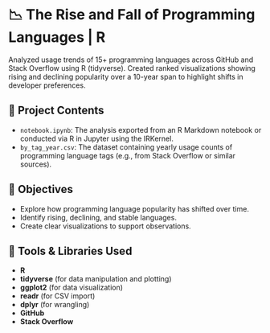 # 📉 The Rise and Fall of Programming Languages | R

Analyzed usage trends of 15+ programming languages across GitHub and Stack Overflow using R (tidyverse). Created ranked visualizations showing rising and declining popularity over a 10-year span to highlight shifts in developer preferences.

## 📁 Project Contents

- `notebook.ipynb`: The analysis exported from an R Markdown notebook or conducted via R in Jupyter using the IRKernel.
- `by_tag_year.csv`: The dataset containing yearly usage counts of programming language tags (e.g., from Stack Overflow or similar sources).

## 🎯 Objectives

- Explore how programming language popularity has shifted over time.
- Identify rising, declining, and stable languages.
- Create clear visualizations to support observations.

## 🔧 Tools & Libraries Used

- **R**
- **tidyverse** (for data manipulation and plotting)
- **ggplot2** (for data visualization)
- **readr** (for CSV import)
- **dplyr** (for wrangling)
- **GitHub**
- **Stack Overflow**
